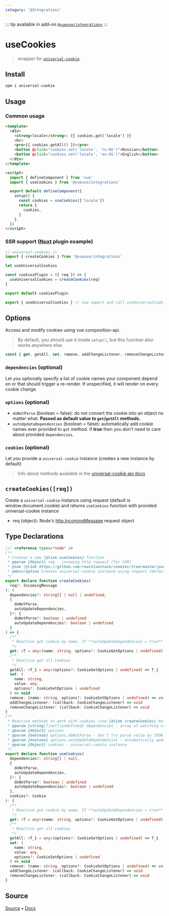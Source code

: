 ```yaml
---
category: '@Integrations'
---
```


<!--DEMO_STARTS--><!--DEMO_ENDS-->

<!--HEAD_STARTS-->
::: tip
available in add-on [`@vueuse/integrations`](/integrations/)
:::

<!--HEAD_ENDS-->


# useCookies

> wrapper for [`universal-cookie`](https://www.npmjs.com/package/universal-cookie).

## Install 

```bash
npm i universal-cookie
```

## Usage

### Common usage

```html
<template>
  <div>
    <strong>locale</strong>: {{ cookies.get('locale') }}
    <hr>
    <pre>{{ cookies.getAll() }}</pre>
    <button @click="cookies.set('locale', 'ru-RU')">Russian</button>
    <button @click="cookies.set('locale', 'en-US')">English</button>
  </div>
</template>

<script>
  import { defineComponent } from 'vue'
  import { useCookies } from '@vueuse/integrations'

  export default defineComponent({
    setup() {
      const cookies = useCookies(['locale'])
      return {
        cookies,
      }
    },
  })
</script>
```

### SSR support ([Nuxt](https://github.com/nuxt/nuxt.js) plugin example)

```ts
// universal-cookies.js
import { createCookies } from '@vueuse/integrations'

let useUniversalCookies

const cookiesPlugin = ({ req }) => {
  useUniversalCookies = createCookies(req)
}

export default cookiesPlugin

export { useUniversalCookies } // now import and call useUniversalCookies instead of useCookies
```

## Options

Access and modify cookies using vue composition-api.

> By default, you should use it inside `setup()`, but this function also works anywhere else.

```ts
const { get, getAll, set, remove, addChangeListener, removeChangeListener } = useCookies(['cookie-name'], { doNotParse: false, autoUpdateDependencies: false })
```

### `dependencies` (optional)

Let you optionally specify a list of cookie names your component depend on or that should trigger a re-render. If unspecified, it will render on every cookie change.

### `options` (optional)

- `doNotParse` (boolean = false): do not convert the cookie into an object no matter what. **Passed as default value to `get`/`getAll` methods.**
- `autoUpdateDependencies` (boolean = false): automatically add cookie names ever provided to `get` method. If **true** then you don't need to care about provided `dependencies`.

### `cookies` (optional)

Let you provide a `universal-cookie` instance (creates a new instance by default)

> Info about methods available in the [universal-cookie api docs](https://www.npmjs.com/package/universal-cookie#api---cookies-class)

## `createCookies([req])`

Create a `universal-cookie` instance using request (default is window.document.cookie) and returns `useCookies` function with provided universal-cookie instance

- req (object): Node's [http.IncomingMessage](https://nodejs.org/api/http.html#http_class_http_incomingmessage) request object


<!--FOOTER_STARTS-->
## Type Declarations

```typescript
/// <reference types="node" />
/**
 * Creates a new {@link useCookies} function
 * @param {Object} req - incoming http request (for SSR)
 * @see {@link https://github.com/reactivestack/cookies/tree/master/packages/universal-cookie|universal-cookie}
 * @description Creates universal-cookie instance using request (default is window.document.cookie) and returns {@link useCookies} function with provided universal-cookie instance
 */
export declare function createCookies(
  req?: IncomingMessage
): (
  dependencies?: string[] | null | undefined,
  {
    doNotParse,
    autoUpdateDependencies,
  }?: {
    doNotParse?: boolean | undefined
    autoUpdateDependencies?: boolean | undefined
  }
) => {
  /**
   * Reactive get cookie by name. If **autoUpdateDependencies = true** then it will update watching dependencies
   */
  get: <T = any>(name: string, options?: CookieGetOptions | undefined) => T
  /**
   * Reactive get all cookies
   */
  getAll: <T_1 = any>(options?: CookieGetOptions | undefined) => T_1
  set: (
    name: string,
    value: any,
    options?: CookieSetOptions | undefined
  ) => void
  remove: (name: string, options?: CookieSetOptions | undefined) => void
  addChangeListener: (callback: CookieChangeListener) => void
  removeChangeListener: (callback: CookieChangeListener) => void
}
/**
 * Reactive methods to work with cookies (use {@link createCookies} method instead if you are using SSR)
 * @param {string[]|null|undefined} dependencies - array of watching cookie's names. Pass empty array if don't want to watch cookies changes.
 * @param {Object} options
 * @param {boolean} options.doNotParse - don't try parse value as JSON
 * @param {boolean} options.autoUpdateDependencies - automatically update watching dependencies
 * @param {Object} cookies - universal-cookie instance
 */
export declare function useCookies(
  dependencies?: string[] | null,
  {
    doNotParse,
    autoUpdateDependencies,
  }?: {
    doNotParse?: boolean | undefined
    autoUpdateDependencies?: boolean | undefined
  },
  cookies?: Cookie
): {
  /**
   * Reactive get cookie by name. If **autoUpdateDependencies = true** then it will update watching dependencies
   */
  get: <T = any>(name: string, options?: CookieGetOptions | undefined) => T
  /**
   * Reactive get all cookies
   */
  getAll: <T_1 = any>(options?: CookieGetOptions | undefined) => T_1
  set: (
    name: string,
    value: any,
    options?: CookieSetOptions | undefined
  ) => void
  remove: (name: string, options?: CookieSetOptions | undefined) => void
  addChangeListener: (callback: CookieChangeListener) => void
  removeChangeListener: (callback: CookieChangeListener) => void
}
```

## Source

[Source](https://github.com/antfu/vueuse/blob/master/packages/integrations/useCookies/index.ts) • [Docs](https://github.com/antfu/vueuse/blob/master/packages/integrations/useCookies/index.md)


<!--FOOTER_ENDS-->